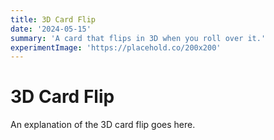 ```yaml
---
title: 3D Card Flip
date: '2024-05-15'
summary: 'A card that flips in 3D when you roll over it.'
experimentImage: 'https://placehold.co/200x200'
---
```


<!-- Experiments will go here -->

# 3D Card Flip

An explanation of the 3D card flip goes here.
